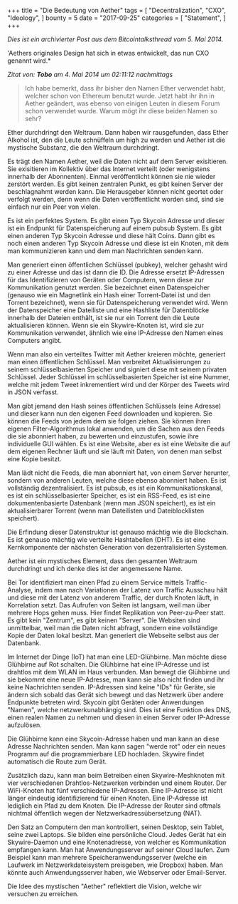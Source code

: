 +++
title = "Die Bedeutung von Aether"
tags = [
    "Decentralization",
    "CXO",
    "Ideology",
]
bounty = 5
date = "2017-09-25"
categories = [
    "Statement",
]
+++

*Dies ist ein archivierter Post aus dem Bitcointalksthread vom 5. Mai 2014.*

'Aethers originales Design hat sich in etwas entwickelt, das nun CXO genannt wird.*

*Zitat von: **Tobo** am 4. Mai 2014 um 02:11:12 nachmittags*
> Ich habe bemerkt, dass ihr bisher den Namen Ether verwendet habt, welcher schon von Ethereum benutzt wurde.
Jetzt habt ihr ihn in Aether geändert, was ebenso von einigen Leuten in diesem Forum schon verwendet wurde. 
Warum mögt ihr diese beiden Namen so sehr?

Ether durchdringt den Weltraum. Dann haben wir rausgefunden, dass Ether Alkohol ist, den die Leute schnüffeln um high zu werden und Aether ist die mystische Substanz, die den Weltraum durchdringt.

Es trägt den Namen Aether, weil die Daten nicht auf dem Server exisitieren. Sie exisitieren im Kollektiv über das Internet verteilt (oder wenigstens innerhalb der Abonnenten). Einmal veröffentlicht können sie nie wieder zerstört werden. Es gibt keinen zentralen Punkt, es gibt keinen Server der beschlagnahmt werden kann. Die Herausgeber können nicht geortet oder verfolgt werden, denn wenn die Daten veröffentlicht worden sind, sind sie einfach nur ein Peer von vielen.

Es ist ein perfektes System. Es gibt einen Typ Skycoin Adresse und dieser ist ein Endpunkt für Datenspeicherung auf einem 
pubsub System. Es gibt einen anderen Typ Skycoin Adresse und diese hält Coins. Dann gibt es noch einen anderen Typ Skycoin Adresse und diese ist ein Knoten, mit dem man kommunizieren kann und dem man Nachrichten senden kann.

Man generiert einen öffentlichen Schlüssel (pubkey), welcher gehasht wird zu einer Adresse und das ist dann die ID.
Die Adresse ersetzt IP-Adressen für das Identifizieren von Geräten oder Computern, wenn diese zur Kommunikation genutzt werden. Sie bezeichnet einen Datenspeicher (genauso wie ein Magnetlink ein Hash einer Torrent-Datei ist und den Torrent bezeichnet), wenn sie für Datenspeicherung verwendet wird. Wenn der Datenspeicher eine Dateiliste und eine Hashliste für Datenblöcke innerhalb der Dateien enthält, ist sie nur ein Torrent den die Leute aktualisieren können. Wenn sie ein Skywire-Knoten ist, wird sie zur Kommunikation verwendet, ähnlich wie eine IP-Adresse den Namen eines Computers angibt.

Wenn man also ein verteiltes Twitter mit Aether kreieren möchte, generiert man einen öffentlichen Schlüssel. 
Man verbreitet Aktualisierungen zu seinem schlüsselbasierten Speicher und signiert diese mit seinem privaten Schlüssel. 
Jeder Schlüssel im schlüsselbasierten Speicher ist eine Nummer, welche mit jedem Tweet inkrementiert wird und der 
Körper des Tweets wird in JSON verfasst.

Man gibt jemand den Hash seines öffentlichen Schlüssels (eine Adresse) und dieser kann nun den eigenen Feed downloaden 
und kopieren. Sie können die Feeds von jedem dem sie folgen ziehen. Sie können ihren eigenen Filter-Algorithmus lokal anwenden, um die Sachen aus den Feeds die sie abonniert haben, zu bewerten und einzustufen, sowie ihre individuelle GUI wählen. Es ist eine Website, aber es ist eine Website die auf dem eigenen Rechner läuft und sie läuft mit Daten, von denen man selbst eine Kopie besitzt.

Man lädt nicht die Feeds, die man abonniert hat, von einem Server herunter, sondern 
von anderen Leuten, welche diese ebenso abonniert haben. Es ist vollständig dezentralisiert.
Es ist pubsub, es ist ein Kommunikationskanal, es ist ein schlüsselbasierter Speicher, es ist ein RSS-Feed, es ist 
eine dokumentenbasierte Datenbank (wenn man JSON speichert), es ist ein aktualisierbarer Torrent (wenn man Dateilisten und Dateiblocklisten speichert).

Die Erfindung dieser Datenstruktur ist genauso mächtig wie die Blockchain. Es ist genauso 
mächtig wie verteilte Hashtabellen (DHT). Es ist eine Kernkomponente der nächsten Generation von
dezentralisierten Systemen.

Aether ist ein mystisches Element, dass den gesamten Weltraum durchdringt und ich denke dies
ist der angemessene Name.

Bei Tor identifiziert man einen Pfad zu einem Service mittels Traffic-Analyse, indem 
man nach Variationen der Latenz von Traffic Ausschau hält und diese mit der Latenz von
anderem Traffic, der durch Knoten läuft, in Korrelation setzt. Das Aufrufen von Seiten ist langsam, weil
man über mehrere Hops gehen muss. Hier findet Replikation von Peer-zu-Peer statt. 
Es gibt kein "Zentrum", es gibt keinen "Server". Die Websiten sind unmittelbar, weil man die Daten nicht abfragt, sondern eine vollständige Kopie der Daten lokal besitzt. Man generiert die Webseite selbst aus der Datenbank.

Im Internet der Dinge (IoT) hat man eine LED-Glühbirne. Man möchte diese Glühbirne auf Rot schalten.
Die Glühbirne hat eine IP-Adresse und ist drahtlos mit dem WLAN im Haus verbunden. Man bewegt die 
Glühbirne und sie bekommt eine neue IP-Adresse, man kann sie also nicht finden und ihr keine Nachrichten senden.
IP-Adressen sind keine "IDs" für Geräte, sie ändern sich sobald das Gerät sich bewegt und das Netzwerk 
über andere Endpunkte betreten wird. Skycoin gibt Geräten oder Anwendungen "Namen", welche netzwerkunabhängig sind.
Dies ist eine Funktion des DNS, einen realen Namen zu nehmen und diesen in einen Server oder IP-Adresse aufzulösen.

Die Glühbirne kann eine Skycoin-Adresse haben und man kann an diese Adresse Nachrichten senden.
Man kann sagen "werde rot" oder ein neues Programm auf die programmierbare LED hochladen. Skywire findet
automatisch die Route zum Gerät.

Zusätzlich dazu, kann man beim Betreiben einen Skywire-Meshknoten mit vier verschiedenen Drahtlos-Netzwerken verbinden und einem Router.
Der WiFi-Knoten hat fünf verschiedene IP-Adressen. Eine IP-Adresse ist nicht länger eindeutig identifizierend für
einen Knoten. Eine IP-Adresse ist lediglich ein Pfad zu dem Knoten. Die IP-Adresse der Router sind oftmals nichtmal
öffentlich wegen der Netzwerkadressübersetzung (NAT).

Den Satz an Computern den man kontrolliert, seinen Desktop, sein Tablet, seine zwei Laptops.
Sie bilden eine persönliche Cloud. Jedes Gerät hat ein Skywire-Daemon und eine Knotenadresse, 
von welcher es Kommunikation empfangen kann. Man hat Anwendungsserver auf seiner Cloud laufen. Zum Beispiel kann
man mehrere Speicheranwendungsserver (welche ein Laufwerk im Netzwerkdateisystem preisgeben, wie Dropbox) haben. 
Man könnte auch Anwendungsserver haben, wie Webserver oder Email-Server.

Die Idee des mystischen "Aether" reflektiert die Vision, welche wir versuchen zu erreichen.
